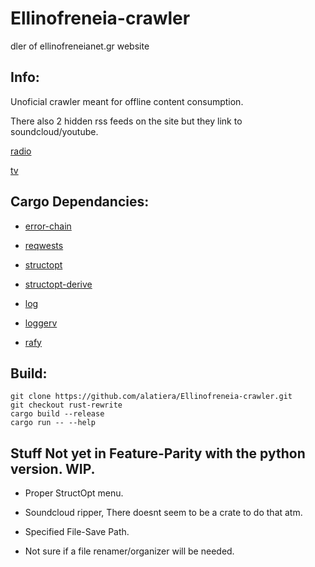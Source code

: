 # Ellinofreneia-crawler
dler of ellinofreneianet.gr website

## Info:
Unoficial crawler meant for offline content consumption.

There also 2 hidden rss feeds on the site but they link to soundcloud/youtube.

[radio](http://www.ellinofreneianet.gr/radio/radio-shows-2.feed?type=rss)

[tv](http://www.ellinofreneianet.gr/television/tv-shows.feed?type=rss)


## Cargo Dependancies:

* [error-chain](https://github.com/rust-lang-nursery/error-chain)

* [reqwests](https://github.com/seanmonstar/reqwest)

* [structopt](https://github.com/TeXitoi/structopt)

* [structopt-derive](https://github.com/TeXitoi/structopt)

* [log](https://github.com/rust-lang/log)

* [loggerv](https://github.com/clux/loggerv)

* [rafy](https://github.com/ritiek/rafy-rs)

## Build:

```
git clone https://github.com/alatiera/Ellinofreneia-crawler.git
git checkout rust-rewrite
cargo build --release
cargo run -- --help
```

## Stuff Not yet in Feature-Parity with the python version. WIP.

* Proper StructOpt menu.

* Soundcloud ripper, There doesnt seem to be a crate to do that atm.

* Specified File-Save Path.

* Not sure if a file renamer/organizer will be needed.